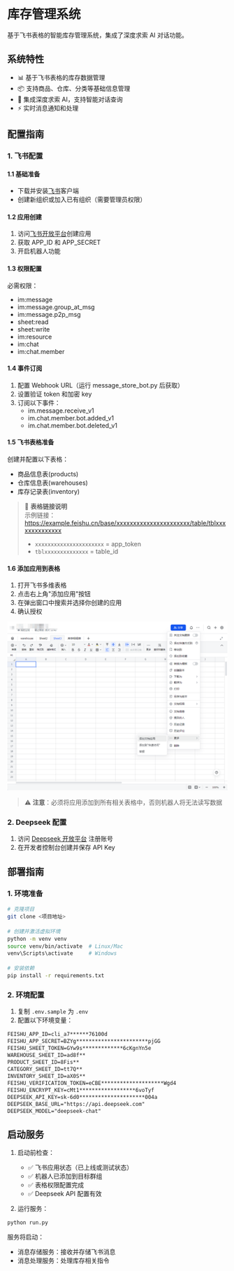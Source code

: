 # 库存管理系统

基于飞书表格的智能库存管理系统，集成了深度求索 AI 对话功能。

## 系统特性

- 📊 基于飞书表格的库存数据管理
- 📦 支持商品、仓库、分类等基础信息管理
- 🤖 集成深度求索 AI，支持智能对话查询
- ⚡ 实时消息通知和处理

## 配置指南

### 1. 飞书配置

#### 1.1 基础准备
- 下载并安装[飞书](https://www.feishu.cn/)客户端
- 创建新组织或加入已有组织（需要管理员权限）

#### 1.2 应用创建
1. 访问[飞书开放平台](https://open.feishu.cn/)创建应用
2. 获取 APP_ID 和 APP_SECRET
3. 开启机器人功能

#### 1.3 权限配置
必需权限：
- im:message
- im:message.group_at_msg
- im:message.p2p_msg
- sheet:read
- sheet:write
- im:resource
- im:chat
- im:chat.member

#### 1.4 事件订阅
1. 配置 Webhook URL（运行 message_store_bot.py 后获取）
2. 设置验证 token 和加密 key
3. 订阅以下事件：
   - im.message.receive_v1
   - im.chat.member.bot.added_v1
   - im.chat.member.bot.deleted_v1

#### 1.5 飞书表格准备
创建并配置以下表格：
- 商品信息表(products)
- 仓库信息表(warehouses)
- 库存记录表(inventory)

> 📝 **表格链接说明**  
> 示例链接：https://example.feishu.cn/base/xxxxxxxxxxxxxxxxxxxxxx/table/tblxxxxxxxxxxxxxx
> - `xxxxxxxxxxxxxxxxxxxxxx` = app_token
> - `tblxxxxxxxxxxxxxx` = table_id
#### 1.6 添加应用到表格
1. 打开飞书多维表格
2. 点击右上角"添加应用"按钮
3. 在弹出窗口中搜索并选择你创建的应用
4. 确认授权

![添加应用到表格](image/add-app-to-sheet.png)

> ⚠️ **注意**：必须将应用添加到所有相关表格中，否则机器人将无法读写数据


### 2. Deepseek 配置

1. 访问 [Deepseek 开放平台](https://platform.deepseek.com/) 注册账号
2. 在开发者控制台创建并保存 API Key

## 部署指南

### 1. 环境准备
```bash
# 克隆项目
git clone <项目地址>

# 创建并激活虚拟环境
python -m venv venv
source venv/bin/activate  # Linux/Mac
venv\Scripts\activate     # Windows

# 安装依赖
pip install -r requirements.txt
```

### 2. 环境配置
1. 复制 `.env.sample` 为 `.env`
2. 配置以下环境变量：
```
FEISHU_APP_ID=cli_a7******76100d
FEISHU_APP_SECRET=BZYg***********************pjGG
FEISHU_SHEET_TOKEN=GYw9s*************6cKgnYn5e
WAREHOUSE_SHEET_ID=ad8f**
PRODUCT_SHEET_ID=8Fis**
CATEGORY_SHEET_ID=tt7Q**
INVENTORY_SHEET_ID=aX0S**
FEISHU_VERIFICATION_TOKEN=eCBE********************Wgd4
FEISHU_ENCRYPT_KEY=cMt1******************6voTyf
DEEPSEEK_API_KEY=sk-6d0*********************004a
DEEPSEEK_BASE_URL="https://api.deepseek.com"
DEEPSEEK_MODEL="deepseek-chat"
```

## 启动服务

1. 启动前检查：
   - ✅ 飞书应用状态（已上线或测试状态）
   - ✅ 机器人已添加到目标群组
   - ✅ 表格权限配置完成
   - ✅ Deepseek API 配置有效

2. 运行服务：
```bash
python run.py
```

服务将启动：
- 消息存储服务：接收并存储飞书消息
- 消息处理服务：处理库存相关指令